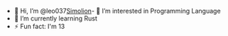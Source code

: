 - 👋 Hi, I’m @leo037<a href="https://www.github.com/Simolion" target="_blank">Simolion</a>- 👀 I’m interested in Programming Language
- 🌱 I’m currently learning Rust
- ⚡ Fun fact: I'm 13

<!---
Simolion/Simolion is a ✨ special ✨ repository because its `README.md` (this file) appears on your GitHub profile.
You can click the Preview link to take a look at your changes.
--->
